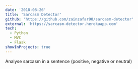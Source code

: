 ```yaml
---
date: '2018-08-26'
title: 'Sarcasm Detector'
github: 'https://github.com/zainzafar90/sarcasm-detector'
external: 'https://sarcasm-detector.herokuapp.com'
tech:
  - Python
  - MVC
  - Flask
showInProjects: true
---
```

Analyse sarcasm in a sentence (positive, negative or neutral)
